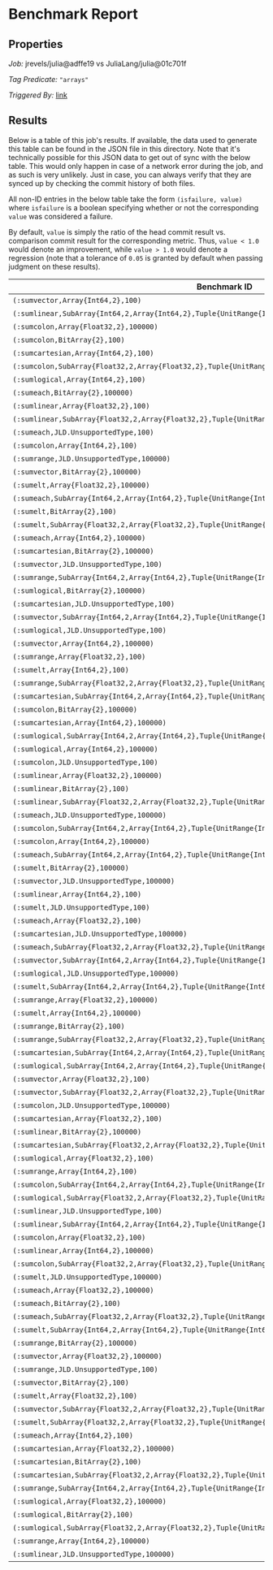 # Benchmark Report

## Properties

*Job:* jrevels/julia@adffe19 vs JuliaLang/julia@01c701f

*Tag Predicate:* `"arrays"`

*Triggered By:* [link](https://github.com/jrevels/julia/commit/adffe19dfb704444789429bffa51f4e05b386125#commitcomment-15195007)

## Results

Below is a table of this job's results. If available, the data used to generate this
table can be found in the JSON file in this directory. Note that it's technically possible
for this JSON data to get out of sync with the below table. This would only happen in case
of a network error during the job, and as such is very unlikely. Just in case, you can always
verify that they are synced up by checking the commit history of both files.


All non-ID entries in the below table take the form `(isfailure, value)` where `isfailure`
is a boolean specifying whether or not the corresponding `value` was considered a failure.

By default, `value` is simply the ratio of the head commit result vs. comparison commit
result for the corresponding metric. Thus, `value < 1.0` would denote an improvement,
while `value > 1.0` would denote a regression (note that a tolerance of `0.05` is granted
by default when passing judgment on these results).

| Benchmark ID | time | % of time spent in GC | bytes allocated | number of allocations |
|--------------|------|-----------------------|-----------------|-----------------------|
| `(:sumvector,Array{Int64,2},100)` | (false,0.2922242870977623) | **(true,1.836990023182247)** | (false,0.727277190009618) | (false,0.5000074998875017) |
| `(:sumlinear,SubArray{Int64,2,Array{Int64,2},Tuple{UnitRange{Int64},UnitRange{Int64}},1},100000)` | (false,1.0170004241561919) | (false,1.0) | (false,1.0) | (false,1.0) |
| `(:sumcolon,Array{Float32,2},100000)` | **(true,1.0592458543975136)** | (false,0.9365199658227061) | (false,1.0) | (false,1.0) |
| `(:sumcolon,BitArray{2},100)` | (false,0.3105626150284026) | **(true,2.980966614434501)** | **(true,1.0999998000004)** | **(true,1.3333311111259258)** |
| `(:sumcartesian,Array{Int64,2},100)` | **(true,1.1683868255303698)** | (false,1.0) | (false,1.0) | (false,1.0) |
| `(:sumcolon,SubArray{Float32,2,Array{Float32,2},Tuple{UnitRange{Int64},UnitRange{Int64}},1},100000)` | (false,1.0218765796909435) | (false,1.0365437623715006) | (false,1.0) | (false,1.0) |
| `(:sumlogical,Array{Int64,2},100)` | (false,0.7312881059200842) | **(true,1.2309693412852032)** | (false,0.9659091993798201) | (false,0.6000095997696056) |
| `(:sumeach,BitArray{2},100000)` | (false,1.0096707267860665) | (false,1.0) | (false,1.0) | (false,1.0) |
| `(:sumlinear,Array{Float32,2},100)` | (false,0.9999775608567811) | (false,1.0) | (false,1.0) | (false,1.0) |
| `(:sumlinear,SubArray{Float32,2,Array{Float32,2},Tuple{UnitRange{Int64},UnitRange{Int64}},1},100)` | (false,1.0497480671701334) | (false,0.9924719261775844) | (false,1.0) | (false,1.0) |
| `(:sumeach,JLD.UnsupportedType,100)` | (false,0.9415515179937418) | (false,1.0) | (false,1.0) | (false,1.0) |
| `(:sumcolon,Array{Int64,2},100)` | (false,0.9287715602662595) | **(true,1.07236971792243)** | (false,1.0) | (false,1.0) |
| `(:sumrange,JLD.UnsupportedType,100000)` | (false,0.30192999504700263) | **(true,3.067256923256947)** | (false,0.6666667111111052) | (false,0.571428693877516) |
| `(:sumvector,BitArray{2},100000)` | (false,0.6608297894763999) | **(true,1.0783956077518553)** | (false,0.7272731735529887) | (false,0.600000479999424) |
| `(:sumelt,Array{Float32,2},100000)` | **(true,1.2599858883114088)** | (false,1.0) | (false,1.0) | (false,1.0) |
| `(:sumeach,SubArray{Int64,2,Array{Int64,2},Tuple{UnitRange{Int64},UnitRange{Int64}},1},100)` | (false,0.7855598358061505) | (false,1.0) | (false,1.0) | (false,1.0) |
| `(:sumelt,BitArray{2},100)` | (false,0.9996044928338534) | (false,1.0) | (false,1.0) | (false,1.0) |
| `(:sumelt,SubArray{Float32,2,Array{Float32,2},Tuple{UnitRange{Int64},UnitRange{Int64}},1},100000)` | (false,1.0205307859121509) | (false,1.0) | (false,1.0) | (false,1.0) |
| `(:sumeach,Array{Int64,2},100000)` | **(true,1.0980467827519511)** | (false,1.0) | (false,1.0) | (false,1.0) |
| `(:sumcartesian,BitArray{2},100000)` | (false,0.8716548928189656) | (false,1.0) | (false,1.0) | (false,1.0) |
| `(:sumvector,JLD.UnsupportedType,100)` | (false,0.29541754112831503) | **(true,1.6915707686021573)** | (false,0.6666716665916678) | (false,0.40000719991360106) |
| `(:sumrange,SubArray{Int64,2,Array{Int64,2},Tuple{UnitRange{Int64},UnitRange{Int64}},1},100000)` | **(true,1.1040554771192124)** | (false,0.9119144603072842) | (false,1.0) | (false,1.0) |
| `(:sumlogical,BitArray{2},100000)` | (false,0.7093886531465994) | **(true,1.1682339931729602)** | (false,0.8125002812495781) | (false,0.666667333332) |
| `(:sumcartesian,JLD.UnsupportedType,100)` | **(true,1.0597701281955816)** | (false,1.0) | (false,1.0) | (false,1.0) |
| `(:sumvector,SubArray{Int64,2,Array{Int64,2},Tuple{UnitRange{Int64},UnitRange{Int64}},1},100)` | **(true,1.2317428079675823)** | (false,0.8449521943425068) | (false,1.0) | (false,1.0) |
| `(:sumlogical,JLD.UnsupportedType,100)` | (false,0.633008406845402) | **(true,1.2999139009376481)** | (false,0.775281605855622) | (false,0.6666733332000027) |
| `(:sumvector,Array{Int64,2},100000)` | (false,0.280883340843886) | **(true,2.219592709924917)** | (false,0.7272731735529887) | (false,0.500000749998875) |
| `(:sumrange,Array{Float32,2},100)` | (false,0.6724408418942451) | **(true,1.3916674676258936)** | (false,0.9677419424210877) | (false,0.666667777774074) |
| `(:sumelt,Array{Int64,2},100)` | (false,1.0001214174086264) | (false,1.0) | (false,1.0) | (false,1.0) |
| `(:sumrange,SubArray{Float32,2,Array{Float32,2},Tuple{UnitRange{Int64},UnitRange{Int64}},1},100)` | (false,1.015270928335197) | (false,0.9995997818728665) | (false,1.0) | (false,1.0) |
| `(:sumcartesian,SubArray{Int64,2,Array{Int64,2},Tuple{UnitRange{Int64},UnitRange{Int64}},1},100)` | **(true,1.1212458770155218)** | (false,1.0) | (false,1.0) | (false,1.0) |
| `(:sumcolon,BitArray{2},100000)` | **(true,1.3864871545913118)** | (false,0.7661250129942198) | (false,1.0) | (false,1.0) |
| `(:sumcartesian,Array{Int64,2},100000)` | (false,0.9060370450291512) | (false,1.0) | (false,1.0) | (false,1.0) |
| `(:sumlogical,SubArray{Int64,2,Array{Int64,2},Tuple{UnitRange{Int64},UnitRange{Int64}},1},100)` | (false,1.009954173236088) | (false,1.0197371248530727) | (false,1.0) | (false,1.0) |
| `(:sumlogical,Array{Int64,2},100000)` | (false,0.27245749067852004) | **(true,2.537124049527661)** | (false,0.7857146530605947) | (false,0.600000959997696) |
| `(:sumcolon,JLD.UnsupportedType,100)` | (false,0.7005519896744741) | **(true,1.4278718357393105)** | (false,0.9936305740597995) | (false,0.6666688888740742) |
| `(:sumlinear,Array{Float32,2},100000)` | (false,1.0002712341539504) | (false,1.0) | (false,1.0) | (false,1.0) |
| `(:sumlinear,BitArray{2},100)` | (false,1.0002324376392142) | (false,1.0) | (false,1.0) | (false,1.0) |
| `(:sumlinear,SubArray{Float32,2,Array{Float32,2},Tuple{UnitRange{Int64},UnitRange{Int64}},1},100000)` | (false,1.033934523524771) | (false,0.9655896226840694) | (false,1.0) | (false,1.0) |
| `(:sumeach,JLD.UnsupportedType,100000)` | (false,0.46258366138503826) | (false,1.0) | (false,1.0) | (false,1.0) |
| `(:sumcolon,SubArray{Int64,2,Array{Int64,2},Tuple{UnitRange{Int64},UnitRange{Int64}},1},100)` | (false,0.9832509992027736) | (false,1.0064128409487099) | (false,1.0) | (false,1.0) |
| `(:sumcolon,Array{Int64,2},100000)` | **(true,1.0991083137333855)** | (false,0.9079125485881323) | (false,1.0) | (false,1.0) |
| `(:sumeach,SubArray{Int64,2,Array{Int64,2},Tuple{UnitRange{Int64},UnitRange{Int64}},1},100000)` | (false,1.0247955304175589) | (false,1.0) | (false,1.0) | (false,1.0) |
| `(:sumelt,BitArray{2},100000)` | (false,0.983378708763181) | (false,1.0) | (false,1.0) | (false,1.0) |
| `(:sumvector,JLD.UnsupportedType,100000)` | (false,0.27629373844165805) | **(true,2.1893523732640965)** | (false,0.6666671666659166) | (false,0.400000719999136) |
| `(:sumlinear,Array{Int64,2},100)` | (false,1.0068168843419019) | (false,1.0) | (false,1.0) | (false,1.0) |
| `(:sumelt,JLD.UnsupportedType,100)` | (false,0.6540855893588116) | (false,1.0) | (false,1.0) | (false,1.0) |
| `(:sumeach,Array{Float32,2},100)` | (false,1.0000022826812496) | (false,1.0) | (false,1.0) | (false,1.0) |
| `(:sumcartesian,JLD.UnsupportedType,100000)` | **(true,1.258465575220644)** | (false,1.0) | (false,1.0) | (false,1.0) |
| `(:sumeach,SubArray{Float32,2,Array{Float32,2},Tuple{UnitRange{Int64},UnitRange{Int64}},1},100)` | (false,1.0044205307671095) | (false,1.0) | (false,1.0) | (false,1.0) |
| `(:sumvector,SubArray{Int64,2,Array{Int64,2},Tuple{UnitRange{Int64},UnitRange{Int64}},1},100000)` | (false,0.9977046275361421) | (false,0.9250115302576086) | (false,1.0) | (false,1.0) |
| `(:sumlogical,JLD.UnsupportedType,100000)` | (false,0.4141163031184555) | **(true,2.067504226952738)** | (false,0.8571431020403965) | (false,0.800000479998848) |
| `(:sumelt,SubArray{Int64,2,Array{Int64,2},Tuple{UnitRange{Int64},UnitRange{Int64}},1},100)` | (false,0.999648431093448) | (false,1.0) | (false,1.0) | (false,1.0) |
| `(:sumrange,Array{Float32,2},100000)` | (false,0.3521912759470992) | **(true,2.307302087213051)** | (false,0.7692308047337223) | (false,0.6666667777777407) |
| `(:sumelt,Array{Int64,2},100000)` | (false,0.9994515612623458) | (false,1.0) | (false,1.0) | (false,1.0) |
| `(:sumrange,BitArray{2},100)` | (false,0.2669122037072444) | **(true,2.964710804296247)** | (false,0.8823530795846123) | (false,0.8571432653049563) |
| `(:sumrange,SubArray{Float32,2,Array{Float32,2},Tuple{UnitRange{Int64},UnitRange{Int64}},1},100000)` | (false,1.0288500891131336) | (false,1.039355329968913) | (false,1.0) | (false,1.0) |
| `(:sumcartesian,SubArray{Int64,2,Array{Int64,2},Tuple{UnitRange{Int64},UnitRange{Int64}},1},100000)` | (false,0.9881803960908567) | (false,1.0) | (false,1.0) | (false,1.0) |
| `(:sumlogical,SubArray{Int64,2,Array{Int64,2},Tuple{UnitRange{Int64},UnitRange{Int64}},1},100000)` | **(true,1.0751488104673776)** | (false,0.9593907800128787) | (false,1.0) | (false,1.0) |
| `(:sumvector,Array{Float32,2},100)` | (false,0.2924450095906902) | **(true,1.5383470672375545)** | (false,0.7000053999028018) | (false,0.5000074998875017) |
| `(:sumvector,SubArray{Float32,2,Array{Float32,2},Tuple{UnitRange{Int64},UnitRange{Int64}},1},100)` | (false,1.0330380265228183) | (false,0.9318320139404651) | (false,1.0) | (false,1.0) |
| `(:sumcolon,JLD.UnsupportedType,100000)` | (false,0.9541602254730026) | (false,0.8522507791924345) | (false,0.8750000312499921) | (false,0.6666668888887407) |
| `(:sumcartesian,Array{Float32,2},100)` | (false,0.9969862160841934) | (false,1.0) | (false,1.0) | (false,1.0) |
| `(:sumlinear,BitArray{2},100000)` | (false,1.003292437000146) | (false,1.0) | (false,1.0) | (false,1.0) |
| `(:sumcartesian,SubArray{Float32,2,Array{Float32,2},Tuple{UnitRange{Int64},UnitRange{Int64}},1},100)` | (false,1.0036516496846264) | (false,1.0) | (false,1.0) | (false,1.0) |
| `(:sumlogical,Array{Float32,2},100)` | (false,0.7324913988063066) | **(true,1.244750957925408)** | (false,0.9577466455061867) | (false,0.6000095997696056) |
| `(:sumrange,Array{Int64,2},100)` | (false,0.6568843486349478) | **(true,1.4485655864410247)** | (false,0.9815950942828106) | (false,0.666667777774074) |
| `(:sumcolon,SubArray{Int64,2,Array{Int64,2},Tuple{UnitRange{Int64},UnitRange{Int64}},1},100000)` | (false,0.9949744750772276) | (false,0.9729111605578259) | (false,1.0) | (false,1.0) |
| `(:sumlogical,SubArray{Float32,2,Array{Float32,2},Tuple{UnitRange{Int64},UnitRange{Int64}},1},100)` | (false,0.9579122328539323) | (false,1.0013887361621205) | (false,1.0) | (false,1.0) |
| `(:sumlinear,JLD.UnsupportedType,100)` | (false,0.014167105821285109) | (false,1.0) | (false,1.0) | (false,1.0) |
| `(:sumlinear,SubArray{Int64,2,Array{Int64,2},Tuple{UnitRange{Int64},UnitRange{Int64}},1},100)` | (false,1.0318212053412739) | (false,0.9776811258506091) | (false,1.0) | (false,1.0) |
| `(:sumcolon,Array{Float32,2},100)` | (false,0.852601167357085) | **(true,1.1759205660329677)** | (false,1.0) | (false,1.0) |
| `(:sumlinear,Array{Int64,2},100000)` | **(true,1.1079850094538235)** | (false,1.0) | (false,1.0) | (false,1.0) |
| `(:sumcolon,SubArray{Float32,2,Array{Float32,2},Tuple{UnitRange{Int64},UnitRange{Int64}},1},100)` | (false,1.011267183979889) | (false,0.9974029612675634) | (false,1.0) | (false,1.0) |
| `(:sumelt,JLD.UnsupportedType,100000)` | **(true,1.0571094287991334)** | (false,1.0) | (false,1.0) | (false,1.0) |
| `(:sumeach,Array{Float32,2},100000)` | (false,0.9997974316477544) | (false,1.0) | (false,1.0) | (false,1.0) |
| `(:sumeach,BitArray{2},100)` | (false,1.0003355644333585) | (false,1.0) | (false,1.0) | (false,1.0) |
| `(:sumeach,SubArray{Float32,2,Array{Float32,2},Tuple{UnitRange{Int64},UnitRange{Int64}},1},100000)` | **(true,1.1749788318933643)** | (false,1.0) | (false,1.0) | (false,1.0) |
| `(:sumelt,SubArray{Int64,2,Array{Int64,2},Tuple{UnitRange{Int64},UnitRange{Int64}},1},100000)` | (false,0.9778498164047265) | (false,1.0) | (false,1.0) | (false,1.0) |
| `(:sumrange,BitArray{2},100000)` | (false,0.6915735757486121) | **(true,1.1736941536281622)** | (false,0.8000000266666631) | (false,0.7142857959183441) |
| `(:sumvector,Array{Float32,2},100000)` | (false,0.26900866555293074) | **(true,1.9807601868078641)** | (false,0.700000539999028) | (false,0.500000749998875) |
| `(:sumrange,JLD.UnsupportedType,100)` | (false,0.6001648969983848) | **(true,1.3800731217540143)** | (false,0.5487805428316411) | (false,0.5714297959148689) |
| `(:sumvector,BitArray{2},100)` | (false,0.6432081219736625) | (false,0.9872659121586932) | (false,0.727277190009618) | (false,0.6000047999424007) |
| `(:sumelt,Array{Float32,2},100)` | (false,0.9999530986732125) | (false,1.0) | (false,1.0) | (false,1.0) |
| `(:sumvector,SubArray{Float32,2,Array{Float32,2},Tuple{UnitRange{Int64},UnitRange{Int64}},1},100000)` | (false,1.0399911410298344) | (false,0.9593917492293901) | (false,1.0) | (false,1.0) |
| `(:sumelt,SubArray{Float32,2,Array{Float32,2},Tuple{UnitRange{Int64},UnitRange{Int64}},1},100)` | (false,0.995751090558006) | (false,1.0) | (false,1.0) | (false,1.0) |
| `(:sumeach,Array{Int64,2},100)` | (false,0.9996177396247089) | (false,1.0) | (false,1.0) | (false,1.0) |
| `(:sumcartesian,Array{Float32,2},100000)` | (false,0.9040374258177665) | (false,1.0) | (false,1.0) | (false,1.0) |
| `(:sumcartesian,BitArray{2},100)` | (false,0.9909820823614524) | (false,1.0) | (false,1.0) | (false,1.0) |
| `(:sumcartesian,SubArray{Float32,2,Array{Float32,2},Tuple{UnitRange{Int64},UnitRange{Int64}},1},100000)` | **(true,1.1734103541625893)** | (false,1.0) | (false,1.0) | (false,1.0) |
| `(:sumrange,SubArray{Int64,2,Array{Int64,2},Tuple{UnitRange{Int64},UnitRange{Int64}},1},100)` | (false,0.9849109176027763) | (false,1.0107583236221638) | (false,1.0) | (false,1.0) |
| `(:sumlogical,Array{Float32,2},100000)` | (false,0.4084832886697032) | **(true,1.8627873230685223)** | (false,0.7857146530605947) | (false,0.600000959997696) |
| `(:sumlogical,BitArray{2},100)` | (false,0.7950595598221124) | **(true,1.151412334442444)** | (false,0.9433965254523183) | (false,0.6666733332000027) |
| `(:sumlogical,SubArray{Float32,2,Array{Float32,2},Tuple{UnitRange{Int64},UnitRange{Int64}},1},100000)` | **(true,1.0589523605674875)** | (false,0.9731180610715597) | (false,1.0) | (false,1.0) |
| `(:sumrange,Array{Int64,2},100000)` | (false,0.2965202771588973) | **(true,2.5060047898601807)** | (false,0.7857143163265262) | (false,0.6666667777777407) |
| `(:sumlinear,JLD.UnsupportedType,100000)` | (false,1.016676744588198) | (false,1.0) | (false,1.0) | (false,1.0) |


